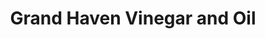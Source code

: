 ---
title: "Grand Haven Vinegar and Oil"
url: /grand-haven/grand-haven-vinegar-and-oil/
shop: supermarket
---